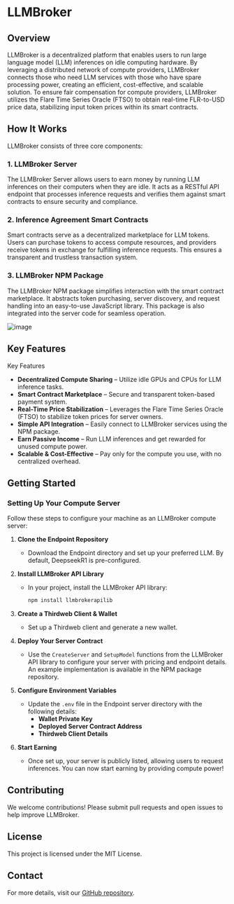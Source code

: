 # LLMBroker

## Overview
LLMBroker is a decentralized platform that enables users to run large language model (LLM) inferences on idle computing hardware. By leveraging a distributed network of compute providers, LLMBroker connects those who need LLM services with those who have spare processing power, creating an efficient, cost-effective, and scalable solution. To ensure fair compensation for compute providers, LLMBroker utilizes the Flare Time Series Oracle (FTSO) to obtain real-time FLR-to-USD price data, stabilizing input token prices within its smart contracts.

## How It Works
LLMBroker consists of three core components:

### 1. LLMBroker Server
The LLMBroker Server allows users to earn money by running LLM inferences on their computers when they are idle. It acts as a RESTful API endpoint that processes inference requests and verifies them against smart contracts to ensure security and compliance.

### 2. Inference Agreement Smart Contracts
Smart contracts serve as a decentralized marketplace for LLM tokens. Users can purchase tokens to access compute resources, and providers receive tokens in exchange for fulfilling inference requests. This ensures a transparent and trustless transaction system.

### 3. LLMBroker NPM Package
The LLMBroker NPM package simplifies interaction with the smart contract marketplace. It abstracts token purchasing, server discovery, and request handling into an easy-to-use JavaScript library. This package is also integrated into the server code for seamless operation.

![image](https://github.com/user-attachments/assets/7587f795-038c-47e5-a921-01f2e28f04c7)

## Key Features
Key Features

- **Decentralized Compute Sharing** – Utilize idle GPUs and CPUs for LLM inference tasks.
- **Smart Contract Marketplace** – Secure and transparent token-based payment system.
- **Real-Time Price Stabilization** – Leverages the Flare Time Series Oracle (FTSO) to stabilize token prices for server owners.
- **Simple API Integration** – Easily connect to LLMBroker services using the NPM package.
- **Earn Passive Income** – Run LLM inferences and get rewarded for unused compute power.
- **Scalable & Cost-Effective** – Pay only for the compute you use, with no centralized overhead.

## Getting Started
### Setting Up Your Compute Server
Follow these steps to configure your machine as an LLMBroker compute server:

1. **Clone the Endpoint Repository**  
   - Download the Endpoint directory and set up your preferred LLM. By default, DeepseekR1 is pre-configured.

2. **Install LLMBroker API Library**  
   - In your project, install the LLMBroker API library:
     ```sh
     npm install llmbrokerapilib
     ```

3. **Create a Thirdweb Client & Wallet**  
   - Set up a Thirdweb client and generate a new wallet. 

4. **Deploy Your Server Contract**  
   - Use the `CreateServer` and `SetupModel` functions from the LLMBroker API library to configure your server with pricing and endpoint details. An example implementation is available in the NPM package repository.

5. **Configure Environment Variables**  
   - Update the `.env` file in the Endpoint server directory with the following details:
     - **Wallet Private Key**
     - **Deployed Server Contract Address**
     - **Thirdweb Client Details**

6. **Start Earning**  
   - Once set up, your server is publicly listed, allowing users to request inferences. You can now start earning by providing compute power!

## Contributing
We welcome contributions! Please submit pull requests and open issues to help improve LLMBroker.

## License
This project is licensed under the MIT License.

## Contact
For more details, visit our [GitHub repository](https://github.com/your-repo).

